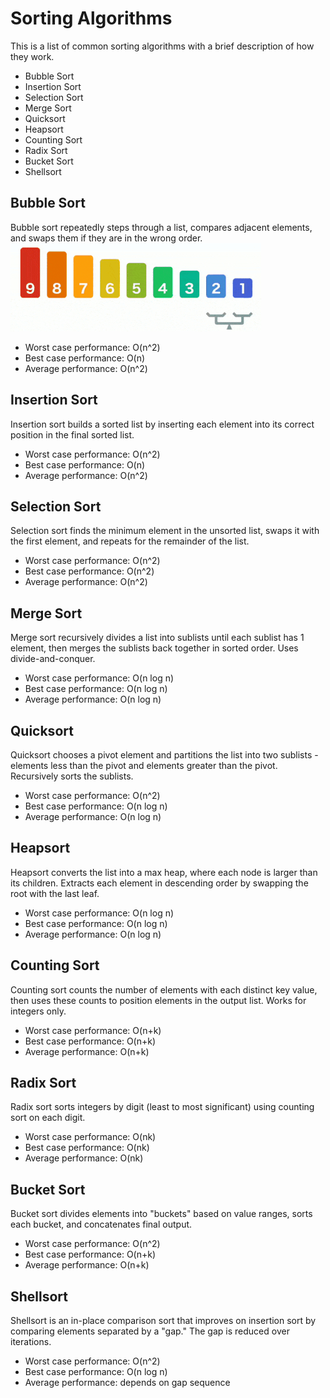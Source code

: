 # Sorting Algorithms
This is a list of common sorting algorithms with a brief description of how they work.
- Bubble Sort
- Insertion Sort
- Selection Sort
- Merge Sort
- Quicksort
- Heapsort
- Counting Sort
- Radix Sort
- Bucket Sort
- Shellsort

## Bubble Sort
Bubble sort repeatedly steps through a list, compares adjacent elements, and swaps them if they are in the wrong order.
![bubble_sort.git](./assets/bubble_sort.gif)
+ Worst case performance: O(n^2)
+ Best case performance: O(n)
+ Average performance: O(n^2)


## Insertion Sort
 Insertion sort builds a sorted list by inserting each element into its correct position in the final sorted list.
+ Worst case performance: O(n^2)
+ Best case performance: O(n)
+ Average performance: O(n^2)

## Selection Sort
Selection sort finds the minimum element in the unsorted list, swaps it with the first element, and repeats for the remainder of the list.
+ Worst case performance: O(n^2)
+ Best case performance: O(n^2)
+ Average performance: O(n^2)

## Merge Sort
Merge sort recursively divides a list into sublists until each sublist has 1 element, then merges the sublists back together in sorted order. Uses divide-and-conquer.
+ Worst case performance: O(n log n)
+ Best case performance: O(n log n)
+ Average performance: O(n log n)

## Quicksort
Quicksort chooses a pivot element and partitions the list into two sublists - elements less than the pivot and elements greater than the pivot. Recursively sorts the sublists.
+ Worst case performance: O(n^2)
+ Best case performance: O(n log n)
+ Average performance: O(n log n)

## Heapsort
Heapsort converts the list into a max heap, where each node is larger than its children. Extracts each element in descending order by swapping the root with the last leaf.
+ Worst case performance: O(n log n)
+ Best case performance: O(n log n)
+ Average performance: O(n log n)

## Counting Sort
Counting sort counts the number of elements with each distinct key value, then uses these counts to position elements in the output list. Works for integers only.
+ Worst case performance: O(n+k)
+ Best case performance: O(n+k)
+ Average performance: O(n+k)

## Radix Sort
Radix sort sorts integers by digit (least to most significant) using counting sort on each digit.
+ Worst case performance: O(nk)
+ Best case performance: O(nk)
+ Average performance: O(nk)

## Bucket Sort
Bucket sort divides elements into "buckets" based on value ranges, sorts each bucket, and concatenates final output.
+ Worst case performance: O(n^2)
+ Best case performance: O(n+k)
+ Average performance: O(n+k)

## Shellsort
Shellsort is an in-place comparison sort that improves on insertion sort by comparing elements separated by a "gap." The gap is reduced over iterations.
+ Worst case performance: O(n^2)
+ Best case performance: O(n log n)
+ Average performance: depends on gap sequence
